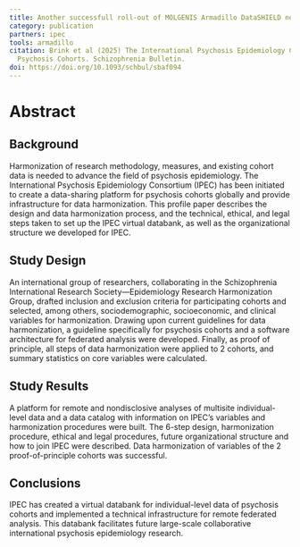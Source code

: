 ```yaml
---
title: Another successfull roll-out of MOLGENIS Armadillo DataSHIELD network from our partner [IPEC](/partners.html#ipec), with the focus on predicting psychosis.
category: publication
partners: ipec
tools: armadillo
citation: Brink et al (2025) The International Psychosis Epidemiology Consortium Virtual Databank—A Platform for Data Harmonization and Federated Analysis of 
  Psychosis Cohorts. Schizophrenia Bulletin.
doi: https://doi.org/10.1093/schbul/sbaf094
---
```


# Abstract
## Background
Harmonization of research methodology, measures, and existing cohort data is needed to advance the field of psychosis epidemiology. The International Psychosis Epidemiology Consortium (IPEC) has been initiated to create a data-sharing platform for psychosis cohorts globally and provide infrastructure for data harmonization. This profile paper describes the design and data harmonization process, and the technical, ethical, and legal steps taken to set up the IPEC virtual databank, as well as the organizational structure we developed for IPEC.

## Study Design
An international group of researchers, collaborating in the Schizophrenia International Research Society—Epidemiology Research Harmonization Group, drafted inclusion and exclusion criteria for participating cohorts and selected, among others, sociodemographic, socioeconomic, and clinical variables for harmonization. Drawing upon current guidelines for data harmonization, a guideline specifically for psychosis cohorts and a software architecture for federated analysis were developed. Finally, as proof of principle, all steps of data harmonization were applied to 2 cohorts, and summary statistics on core variables were calculated.

## Study Results
A platform for remote and nondisclosive analyses of multisite individual-level data and a data catalog with information on IPEC’s variables and harmonization procedures were built. The 6-step design, harmonization procedure, ethical and legal procedures, future organizational structure and how to join IPEC were described. Data harmonization of variables of the 2 proof-of-principle cohorts was successful.

## Conclusions
IPEC has created a virtual databank for individual-level data of psychosis cohorts and implemented a technical infrastructure for remote federated analysis. This databank facilitates future large-scale collaborative international psychosis epidemiology research.